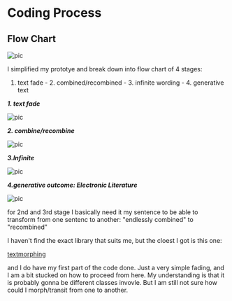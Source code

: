 # Coding Process

## Flow Chart

![pic](https://wwsiyang.github.io/CODEWORD/SKO/Week_09/flowchart.jpg)

I simplified my prototye and break down into flow chart of 4 stages: 

1. text fade - 2. combined/recombined - 3. infinite wording - 4. generative text 

***1. text fade*** 

![pic](https://wwsiyang.github.io/CODEWORD/SKO/Week_08/2.gif)

***2. combine/recombine*** 

![pic](https://wwsiyang.github.io/CODEWORD/SKO/Week_08/3.gif)

***3.Infinite*** 

![pic](https://wwsiyang.github.io/CODEWORD/SKO/Week_08/4.gif)

***4.generative outcome: Electronic Literature*** 

![pic](https://wwsiyang.github.io/CODEWORD/SKO/Week_08/6.gif)


for 2nd and 3rd stage I basically need it my sentence to be able to transform from one sentenc to another: 
"endlessly combined" to "recombined"

I haven't find the exact library that suits me, but the cloest I got is this one:

[textmorphing](https://editor.p5js.org/tom.smith/sketches/YEEdV1KCF)


and I do have my first part of the code done. Just a very simple fading, and I am a bit stucked on how to proceed from here. My understanding is that it is probably gonna be different classes invovle. But I am still not sure how could I morph/transit from one to another.

